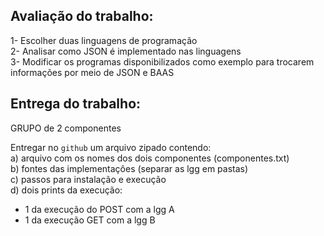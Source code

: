 ## Avaliação do trabalho:  

1- Escolher duas linguagens de programação  
2- Analisar como JSON é implementado nas linguagens  
3- Modificar os programas disponibilizados como exemplo para trocarem informações por meio de JSON e BAAS  


## Entrega do trabalho:

GRUPO de 2 componentes

Entregar no `github` um arquivo zipado contendo:  
a) arquivo com os nomes dos dois componentes (componentes.txt)  
b) fontes das implementaçôes (separar as lgg em pastas)  
c) passos para instalação e execução  
d) dois prints da execução:  
- 1 da execução do POST com a lgg A  
- 1 da execução GET com a lgg B  